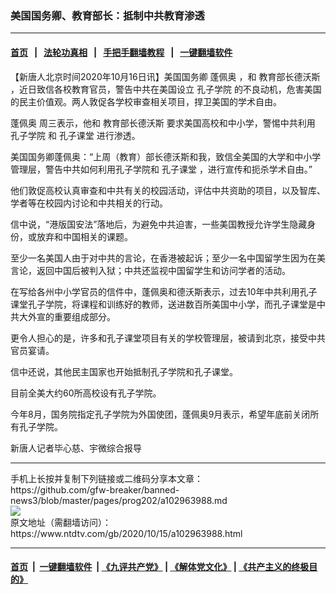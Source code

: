 ### 美国国务卿、教育部长：抵制中共教育渗透
------------------------

#### [首页](https://github.com/gfw-breaker/banned-news3/blob/master/README.md) &nbsp;&nbsp;|&nbsp;&nbsp; [法轮功真相](https://github.com/begood0513/basic/blob/master/README.md)  &nbsp;&nbsp;|&nbsp;&nbsp; [手把手翻墙教程](https://github.com/gfw-breaker/guides/wiki)  &nbsp;&nbsp;|&nbsp;&nbsp; [一键翻墙软件](https://github.com/gfw-breaker/nogfw/blob/master/README.md)  



<div><div class="post_content" itemprop="articleBody">
 <p>
  【新唐人北京时间2020年10月16日讯】美国国务卿
  <ok href="https://www.ntdtv.com/gb/蓬佩奥.htm">
   蓬佩奥
  </ok>
  ，和
  <ok href="https://www.ntdtv.com/gb/教育部长德沃斯.htm">
   教育部长德沃斯
  </ok>
  ，近日致信各校教育官员，警告中共在美国设立
  <ok href="https://www.ntdtv.com/gb/孔子学院.htm">
   孔子学院
  </ok>
  的不良动机，危害美国的民主价值观。两人敦促各学校审查相关项目，捍卫美国的学术自由。
 </p>
 <p>
  <ok href="https://www.ntdtv.com/gb/蓬佩奥.htm">
   蓬佩奥
  </ok>
  周三表示，他和
  <ok href="https://www.ntdtv.com/gb/教育部长德沃斯.htm">
   教育部长德沃斯
  </ok>
  要求美国高校和中小学，警惕中共利用
  <ok href="https://www.ntdtv.com/gb/孔子学院.htm">
   孔子学院
  </ok>
  和
  <ok href="https://www.ntdtv.com/gb/孔子课堂.htm">
   孔子课堂
  </ok>
  进行渗透。
 </p>
 <p>
  美国国务卿蓬佩奥：“上周（教育）部长德沃斯和我，致信全美国的大学和中小学管理层，警告中共如何利用孔子学院和
  <ok href="https://www.ntdtv.com/gb/孔子课堂.htm">
   孔子课堂
  </ok>
  ，进行宣传和扼杀学术自由。”
 </p>
 <p>
  他们敦促高校认真审查和中共有关的校园活动，评估中共资助的项目，以及智库、学者等在校园内讨论和中共相关的行动。
 </p>
 <p>
  信中说，“港版国安法”落地后，为避免中共迫害，一些美国教授允许学生隐藏身份，或放弃和中国相关的课题。
 </p>
 <p>
  至少一名美国人由于对中共的言论，在香港被起诉；至少一名中国留学生因为在美言论，返回中国后被判入狱；中共还监视中国留学生和访问学者的活动。
 </p>
 <p>
  在写给各州中小学官员的信件中，蓬佩奥和德沃斯表示，过去10年中共利用孔子课堂孔子学院，将课程和训练好的教师，送进数百所美国中小学，而孔子课堂是中共大外宣的重要组成部分。
 </p>
 <p>
  更令人担心的是，许多和孔子课堂项目有关的学校管理层，被请到北京，接受中共官员宴请。
 </p>
 <p>
  信中还说，其他民主国家也开始抵制孔子学院和孔子课堂。
 </p>
 <p>
  目前全美大约60所高校设有孔子学院。
 </p>
 <p>
  今年8月，国务院指定孔子学院为外国使团，蓬佩奥9月表示，希望年底前关闭所有孔子学院。
 </p>
 <p>
  新唐人记者毕心慈、宇微综合报导
 </p>
 <div class="single_ad">
 </div>
</div>
</div>
<hr/>
手机上长按并复制下列链接或二维码分享本文章：<br/>
https://github.com/gfw-breaker/banned-news3/blob/master/pages/prog202/a102963988.md <br/>
<a href='https://github.com/gfw-breaker/banned-news3/blob/master/pages/prog202/a102963988.md'><img src='https://github.com/gfw-breaker/banned-news3/blob/master/pages/prog202/a102963988.md.png'/></a> <br/>
原文地址（需翻墙访问）：https://www.ntdtv.com/gb/2020/10/15/a102963988.html


------------------------
#### [首页](https://github.com/gfw-breaker/banned-news3/blob/master/README.md) &nbsp;|&nbsp; [一键翻墙软件](https://github.com/gfw-breaker/nogfw/blob/master/README.md) &nbsp;| [《九评共产党》](https://github.com/gfw-breaker/9ping.md/blob/master/README.md#九评之一评共产党是什么) | [《解体党文化》](https://github.com/gfw-breaker/jtdwh.md/blob/master/README.md) | [《共产主义的终极目的》](https://github.com/gfw-breaker/gczydzjmd.md/blob/master/README.md)


<img src='http://gfw-breaker.win/banned-news3/pages/prog202/a102963988.md' width='0px' height='0px'/>